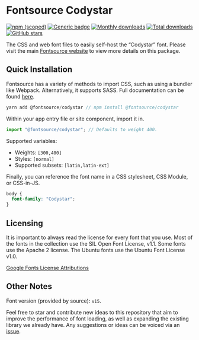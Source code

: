 # Fontsource Codystar

[![npm (scoped)](https://img.shields.io/npm/v/@fontsource/codystar?color=brightgreen)](https://www.npmjs.com/package/@fontsource/codystar) [![Generic badge](https://img.shields.io/badge/fontsource-passing-brightgreen)](https://github.com/fontsource/fontsource) [![Monthly downloads](https://badgen.net/npm/dm/@fontsource/codystar)](https://github.com/fontsource/fontsource) [![Total downloads](https://badgen.net/npm/dt/@fontsource/codystar)](https://github.com/fontsource/fontsource) [![GitHub stars](https://img.shields.io/github/stars/fontsource/fontsource.svg?style=social&label=Star)](https://github.com/fontsource/fontsource/stargazers)

The CSS and web font files to easily self-host the “Codystar” font. Please visit the main [Fontsource website](https://fontsource.org/fonts/codystar) to view more details on this package.

## Quick Installation

Fontsource has a variety of methods to import CSS, such as using a bundler like Webpack. Alternatively, it supports SASS. Full documentation can be found [here](https://fontsource.org/docs/introduction).

```javascript
yarn add @fontsource/codystar // npm install @fontsource/codystar
```

Within your app entry file or site component, import it in.

```javascript
import "@fontsource/codystar"; // Defaults to weight 400.
```

Supported variables:

- Weights: `[300,400]`
- Styles: `[normal]`
- Supported subsets: `[latin,latin-ext]`

Finally, you can reference the font name in a CSS stylesheet, CSS Module, or CSS-in-JS.

```css
body {
  font-family: "Codystar";
}
```



## Licensing

It is important to always read the license for every font that you use.
Most of the fonts in the collection use the SIL Open Font License, v1.1. Some fonts use the Apache 2 license. The Ubuntu fonts use the Ubuntu Font License v1.0.

[Google Fonts License Attributions](https://fonts.google.com/attribution)

## Other Notes

Font version (provided by source): `v15`.

Feel free to star and contribute new ideas to this repository that aim to improve the performance of font loading, as well as expanding the existing library we already have. Any suggestions or ideas can be voiced via an [issue](https://github.com/fontsource/fontsource/issues).
